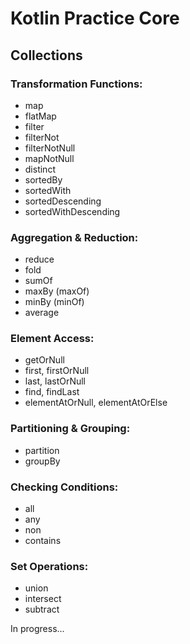# Kotlin Practice Core

## Collections

### Transformation Functions:
- map
- flatMap
- filter
- filterNot
- filterNotNull
- mapNotNull
- distinct
- sortedBy
- sortedWith
- sortedDescending
- sortedWithDescending

### Aggregation & Reduction:
- reduce
- fold
- sumOf
- maxBy (maxOf)
- minBy (minOf)
- average

### Element Access:
- getOrNull
- first, firstOrNull
- last, lastOrNull
- find, findLast
- elementAtOrNull, elementAtOrElse

### Partitioning & Grouping:
- partition
- groupBy

### Checking Conditions:
- all
- any
- non
- contains

### Set Operations:
- union
- intersect
- subtract


In progress...